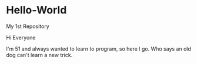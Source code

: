 # Hello-World
My 1st Repository

Hi Everyone

I'm 51 and always wanted to learn to program, so here I go. Who says an old dog can't learn a new trick.
